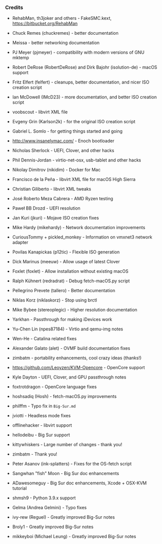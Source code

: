 ### Credits

* RehabMan, th3joker and others - FakeSMC.kext, https://bitbucket.org/RehabMan

* Chuck Remes (chuckremes) - better documentation

* Meissa - better networking documentation

* PJ Meyer (pjmeyer) - compatibility with modern versions of GNU mktemp

* Robert DeRose (RobertDeRose) and Dirk Bajohr (isolution-de) - macOS support

* Fritz Elfert (felfert) - cleanups, better documentation, and nicer ISO creation script

* Ian McDowell (IMcD23) - more documentation, and better ISO creation script

* voobscout - libvirt XML file

* Evgeny Grin (Karlson2k) - for the original ISO creation script

* Gabriel L. Somlo - for getting things started and going

* http://www.insanelymac.com/ - Enoch bootloader

* Nicholas Sherlock - UEFI, Clover, and other hacks

* Phil Dennis-Jordan - virtio-net-osx, usb-tablet and other hacks

* Nikolay Dimitrov (nikidim) - Docker for Mac

* Francisco de la Peña - libvirt XML file for macOS High Sierra

* Christian Giliberto - libvirt XML tweaks

* José Roberto Meza Cabrera - AMD Ryzen testing

* Paweł BB Drozd - UEFI resolution

* Jan Kuri (jkuri) - Mojave ISO creation fixes

* Mike Hardy (mikehardy) - Network documentation improvements

* CuriousTommy + pickled_monkey - Information on vmxnet3 network adapter

* Povilas Kanapickas (p12tic) - Flexible ISO generation

* Dick Marinus (meeuw) - Allow usage of latest Clover

* Foxlet (foxlet) - Allow installation without existing macOS

* Ralph Kühnert (redradrat) - Debug fetch-macOS.py script

* Pellegrino Prevete (tallero) - Better documentation

* Niklas Korz (niklaskorz) - Stop using brctl

* Mike Bybee (stereoplegic) - Higher resolution documentation

* Yarkhan - Passthrough for making iDevices work

* Yu-Chen Lin (npes87184) - Virtio and qemu-img notes

* Wen-He - Catalina related fixes

* Alexander Galato (alet) - OVMF build documentation fixes

* zimbatm - portability enhancements, cool crazy ideas (thanks!)

* https://github.com/Leoyzen/KVM-Opencore - OpenCore support

* Kyle Dayton - UEFI, Clover, and GPU passthrough notes

- foxtrotdragon - OpenCore language fixes

- hoshsadiq (Hosh) - fetch-macOS.py improvements

- philffm - Typo fix in `Big-Sur.md`

- jviotti - Headless mode fixes

- offlinehacker - libvirt support

- hellodeibu - Big Sur support

- kittywhiskers - Large number of changes - thank you!

- zimbatm - Thank you!

- Peter Asanov (ink-splatters) - Fixes for the OS-fetch script

- Sangwhan "fish" Moon - Big Sur doc enhancements

- ADawesomeguy - Big Sur doc enhancements, Xcode + OSX-KVM tutorial

- shmsh9 - Python 3.9.x support

- Gelma (Andrea Gelmini) - Typo fixes

- ivy-rew (Reguel) - Greatly improved Big-Sur notes

- Broly1 - Greatly improved Big-Sur notes

- mikkeyboi (Michael Leung) - Greatly improved Big-Sur notes
